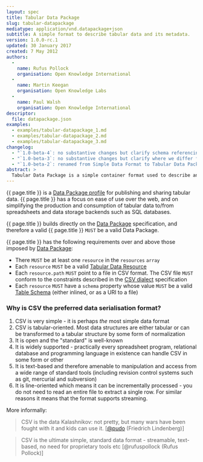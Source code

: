 ```yaml
---
layout: spec
title: Tabular Data Package
slug: tabular-datapackage
mediatype: application/vnd.datapackage+json
subtitle: A simple format to describe tabular data and its metadata.
version: 1.0.0-rc.1
updated: 30 January 2017
created: 7 May 2012
authors:
  -
    name: Rufus Pollock
    organisation: Open Knowledge International
  -
    name: Martin Keegan
    organisation: Open Knowledge Labs
  -
    name: Paul Walsh
    organisation: Open Knowledge International
descriptor:
  file: datapackage.json
examples:
  - examples/tabular-datapackage_1.md
  - examples/tabular-datapackage_2.md
  - examples/tabular-datapackage_3.md
changelog:
  - "`1.0-beta-4`: no substantive changes but clarify schema referencing ([#264](https://github.com/frictionlessdata/specs/issues/264)"
  - "`1.0-beta-3`: no substantive changes but clarify where we differ from CSV RFC ([#204](https://github.com/dataprotocols/dataprotocols/issues/204))"
  - "`1.0-beta-2`: renamed from Simple Data Format to Tabular Data Package"
abstract: >
  Tabular Data Package is a simple container format used to describe and package a collection of data sources with additional metadata about those data sources. By providing a minimum set of required properties and a range of optional properties, the format enables a simple contract for data interoperability (delivery, installation, management) that is governed by minimalism.
---
```


{{ page.title }} is a [Data Package profile](/datapackage/#profile) for publishing and sharing tabular data. {{ page.title }} has a focus on ease of use over the web, and on simplifying the production and consumption of tabular data to/from spreadsheets and data storage backends such as SQL databases.

{{ page.title }} builds directly on the [Data Package](/datapackage/) specification, and therefore a valid {{ page.title }} `MUST` be a valid Data Package.

{{ page.title }} has the following requirements over and above those imposed by [Data Package](/datapackage):

- There `MUST` be at least one `resource` in the `resources` `array`
- Each `resource` `MUST` be a valid [Tabular Data Resource](/tabular-dataresource/)
- Each `resource.path` `MUST` point to a file in CSV format. The CSV file `MUST` conform to the constraints described in the [CSV dialect](/csvdialect/) specification
- Each `resource` `MUST` have a `schema` property whose value `MUST` be a valid [Table Schema](/tableschema/) (either inlined, or as a URI to a file)

### Why is CSV the preferred data serialisation format?

1.  CSV is very simple - it is perhaps *the* most simple data format
2.  CSV is tabular-oriented. Most data structures are either tabular or can be transformed to a tabular structure by some form of normalization
3.  It is open and the "standard" is well-known
4.  It is widely supported - practically every spreadsheet program, relational database and programming language in existence can handle CSV in some form or other
5.  It is text-based and therefore amenable to manipulation and access from a wide range of standard tools (including revision control systems such as git, mercurial and subversion)
6.  It is line-oriented which means it can be incrementally processed - you do not need to read an entire file to extract a single row. For similar reasons it means that the format supports streaming.

More informally:

> CSV is the data Kalashnikov: not pretty, but many wars have been
fought with it and kids can use it.
[[@pudo](https://twitter.com/pudo/status/248473299741446144) (Friedrich
Lindenberg)]

> CSV is the ultimate simple, standard data format - streamable,
text-based, no need for proprietary tools etc [@rufuspollock (Rufus
Pollock)]


